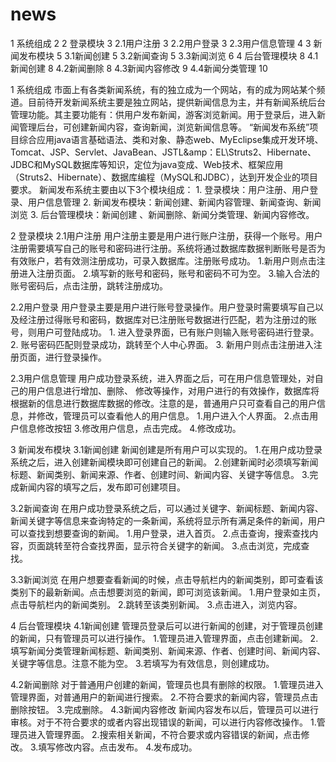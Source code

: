 # news
1 系统组成	2
2 登录模块	3
  2.1用户注册	3
  2.2用户登录	3
  2.3用户信息管理	4
3 新闻发布模块	5
  3.1新闻创建	5
  3.2新闻查询	5
  3.3新闻浏览	6
4 后台管理模块	8
  4.1新闻创建	8
  4.2新闻删除	8
  4.3新闻内容修改	9
4.4新闻分类管理	10

1 系统组成
市面上有各类新闻系统，有的独立成为一个网站，有的成为网站某个频道。目前待开发新闻系统主要是独立网站，提供新闻信息为主，并有新闻系统后台管理功能。其主要功能有：供用户发布新闻，游客浏览新闻。用于登录后，进入新闻管理后台，可创建新闻内容，查询新闻，浏览新闻信息等。
“新闻发布系统”项目综合应用java语言基础语法、类和对象、静态web、MyEclipse集成开发环境、Tomcat、JSP、Servlet、JavaBean、JSTL&amp：EL\Struts2、Hibernate、JDBC和MySQL数据库等知识，定位为java变成、Web技术、框架应用（Struts2、Hibernate）、数据库编程（MySQL和JDBC），达到开发企业的项目要求。
新闻发布系统主要由以下3个模块组成：
    1.	登录模块：用户注册、用户登录、用户信息管理
    2.	新闻发布模块：新闻创建、新闻内容管理、新闻查询、新闻浏览
    3.	后台管理模块：新闻创建 、新闻删除、新闻分类管理、新闻内容修改。

 

2 登录模块
  2.1用户注册
    用户注册主要是用户进行账户注册，获得一个账号。用户注册需要填写自己的账号和密码进行注册。系统将通过数据库数据判断账号是否为有效账户，若有效测注册成功，可录入数据库。注册账号成功。
    1.新用户则点击注册进入注册页面。
    2.填写新的账号和密码，账号和密码不可为空。
    3.输入合法的账号密码后，点击注册，跳转注册成功。
 
  2.2用户登录
     用户登录主要是用户进行账号登录操作。用户登录时需要填写自己以及经注册过得账号和密码，数据库对已注册账号数据进行匹配，若为注册过的账号，则用户可登陆成功。
    1.	进入登录界面，已有账户则输入账号密码进行登录。
    2.	账号密码匹配则登录成功，跳转至个人中心界面。
    3.	新用户则点击注册进入注册页面，进行登录操作。

  2.3用户信息管理
  用户成功登录系统，进入界面之后，可在用户信息管理处，对自己的用户信息进行增加、删除、 修改等操作，对用户进行的有效操作，数据库将根据新的信息进行数据库数据的修改。注意的是，普通用户只可查看自己的用户信息，并修改，管理员可以查看他人的用户信息。
    1.用户进入个人界面。
    2.点击用户信息修改按钮
    3.修改用户信息，点击完成。
    4.修改成功。
 
3 新闻发布模块
 3.1新闻创建
新闻创建是所有用户可以实现的。
  1.在用户成功登录系统之后，进入创建新闻模块即可创建自己的新闻。
  2.创建新闻时必须填写新闻标题、新闻类别、新闻来源、作者、创建时间、新闻内容、关键字等信息。
  3.完成新闻内容的填写之后，发布即可创建项目。

 
  3.2新闻查询
  在用户成功登录系统之后，可以通过关键字、新闻标题、新闻内容、 新闻关键字等信息来查询特定的一条新闻，系统将显示所有满足条件的新闻，用户可以查找到想要查询的新闻。
    1.用户登录，进入首页。
    2.点击查询，搜索查找内容，页面跳转至符合查找界面，显示符合关键字的新闻。
    3.点击浏览，完成查找。
 
 

  3.3新闻浏览
  在用户想要查看新闻的时候，点击导航栏内的新闻类别，即可查看该类别下的最新新闻。点击想要浏览的新闻，即可浏览该新闻。
    1.用户登录如主页，点击导航栏内的新闻类别。
    2.跳转至该类别新闻。
    3.点击进入，浏览内容。

4 后台管理模块
  4.1新闻创建 
     管理员登录后可以进行新闻的创建，对于管理员创建的新闻，只有管理员可以进行操作。
    1.管理员进入管理界面，点击创建新闻。
    2.填写新闻分类管理新闻标题、新闻类别、新闻来源、作者、创建时间、新闻内容、关键字等信息。注意不能为空。
    3.若填写为有效信息，则创建成功。

  4.2新闻删除
     对于普通用户创建的新闻，管理员也具有删除的权限。
    1.管理员进入管理界面，对普通用户的新闻进行搜索。
    2.不符合要求的新闻内容，管理员点击删除按钮。
    3.完成删除。
  4.3新闻内容修改
     新闻内容发布以后，管理员可以进行审核。对于不符合要求的或者内容出现错误的新闻，可以进行内容修改操作。
    1.管理员进入管理界面。
    2.搜索相关新闻，不符合要求或内容错误的新闻，点击修改。
    3.填写修改内容。点击发布。
    4.发布成功。
 
